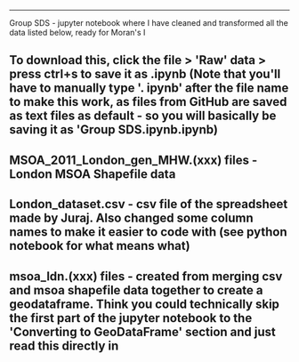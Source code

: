--------------------------
Group SDS - jupyter notebook where I have cleaned and transformed all the data listed below, ready for Moran's I 

To download this, click the file > 'Raw' data >  press ctrl+s to save it as .ipynb (Note that you'll have to manually type '. ipynb' after the file name to make this work, as files from GitHub are saved as text files as default - so you will basically be saving it as 'Group SDS.ipynb.ipynb)
--------------------------
MSOA_2011_London_gen_MHW.(xxx) files  - London MSOA Shapefile data
--------------------------
London_dataset.csv - csv file of the spreadsheet made by Juraj. Also changed some column names to make it easier to code with (see python notebook for what means what)
--------------------------
msoa_ldn.(xxx) files - created from merging csv and msoa shapefile data together to create a geodataframe. Think you could technically skip the first part of the jupyter notebook to the 'Converting to GeoDataFrame' section and just read this directly in 
--------------------------

